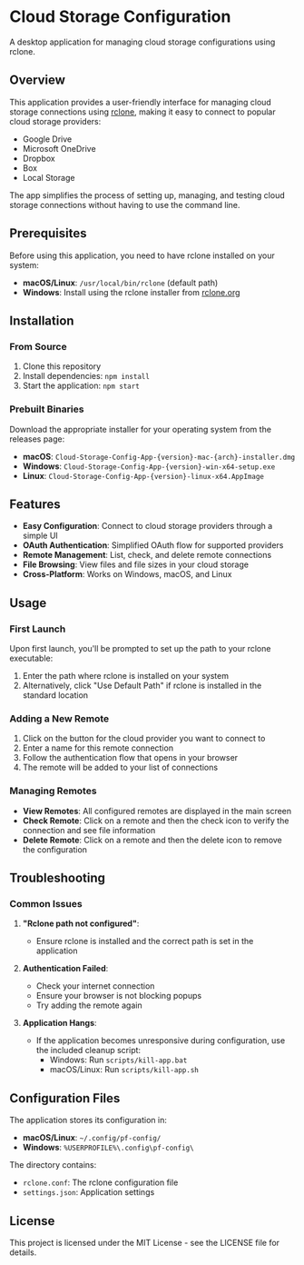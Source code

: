 # Cloud Storage Configuration

A desktop application for managing cloud storage configurations using rclone.

## Overview

This application provides a user-friendly interface for managing cloud storage connections using [rclone](https://rclone.org), making it easy to connect to popular cloud storage providers:

- Google Drive
- Microsoft OneDrive
- Dropbox
- Box
- Local Storage

The app simplifies the process of setting up, managing, and testing cloud storage connections without having to use the command line.

## Prerequisites

Before using this application, you need to have rclone installed on your system:

- **macOS/Linux**: `/usr/local/bin/rclone` (default path)
- **Windows**: Install using the rclone installer from [rclone.org](https://rclone.org/install/)

## Installation

### From Source

1. Clone this repository
2. Install dependencies: `npm install`
3. Start the application: `npm start`

### Prebuilt Binaries

Download the appropriate installer for your operating system from the releases page:

- **macOS**: `Cloud-Storage-Config-App-{version}-mac-{arch}-installer.dmg`
- **Windows**: `Cloud-Storage-Config-App-{version}-win-x64-setup.exe`
- **Linux**: `Cloud-Storage-Config-App-{version}-linux-x64.AppImage`

## Features

- **Easy Configuration**: Connect to cloud storage providers through a simple UI
- **OAuth Authentication**: Simplified OAuth flow for supported providers
- **Remote Management**: List, check, and delete remote connections
- **File Browsing**: View files and file sizes in your cloud storage
- **Cross-Platform**: Works on Windows, macOS, and Linux

## Usage

### First Launch

Upon first launch, you'll be prompted to set up the path to your rclone executable:

1. Enter the path where rclone is installed on your system
2. Alternatively, click "Use Default Path" if rclone is installed in the standard location

### Adding a New Remote

1. Click on the button for the cloud provider you want to connect to
2. Enter a name for this remote connection
3. Follow the authentication flow that opens in your browser
4. The remote will be added to your list of connections

### Managing Remotes

- **View Remotes**: All configured remotes are displayed in the main screen
- **Check Remote**: Click on a remote and then the check icon to verify the connection and see file information
- **Delete Remote**: Click on a remote and then the delete icon to remove the configuration

## Troubleshooting

### Common Issues

1. **"Rclone path not configured"**: 
   - Ensure rclone is installed and the correct path is set in the application

2. **Authentication Failed**:
   - Check your internet connection
   - Ensure your browser is not blocking popups
   - Try adding the remote again

3. **Application Hangs**:
   - If the application becomes unresponsive during configuration, use the included cleanup script:
     - Windows: Run `scripts/kill-app.bat`
     - macOS/Linux: Run `scripts/kill-app.sh`

## Configuration Files

The application stores its configuration in:

- **macOS/Linux**: `~/.config/pf-config/`
- **Windows**: `%USERPROFILE%\.config\pf-config\`

The directory contains:
- `rclone.conf`: The rclone configuration file
- `settings.json`: Application settings

## License

This project is licensed under the MIT License - see the LICENSE file for details.